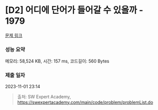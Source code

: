 # [D2] 어디에 단어가 들어갈 수 있을까 - 1979 

[문제 링크](https://swexpertacademy.com/main/code/problem/problemDetail.do?contestProbId=AV5PuPq6AaQDFAUq) 

### 성능 요약

메모리: 58,524 KB, 시간: 157 ms, 코드길이: 560 Bytes

### 제출 일자

2023-11-01 23:14



> 출처: SW Expert Academy, https://swexpertacademy.com/main/code/problem/problemList.do